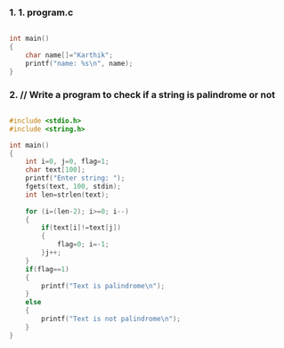 ### 1. 1. program.c
```c

int main()
{
    char name[]="Karthik";
    printf("name: %s\n", name);
}


```

### 2. // Write a program to check if a string is palindrome or not
```c

#include <stdio.h>
#include <string.h>

int main()
{
    int i=0, j=0, flag=1;
    char text[100];
    printf("Enter string: ");
    fgets(text, 100, stdin);
    int len=strlen(text);
    
    for (i=(len-2); i>=0; i--)
    {
        if(text[i]!=text[j])
        {
            flag=0; i=-1;
        }j++;
    }
    if(flag==1)
    {
        printf("Text is palindrome\n");
    }
    else
    {
        printf("Text is not palindrome\n");
    }
}

```

